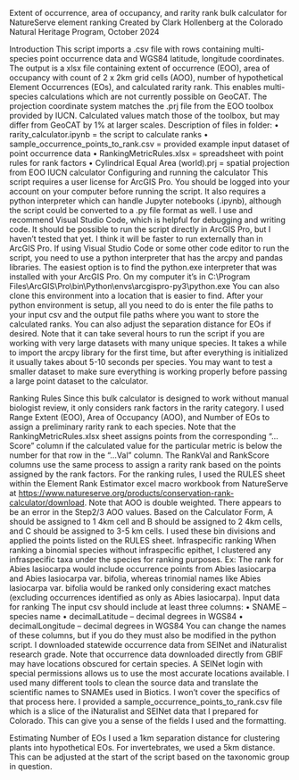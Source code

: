 Extent of occurrence, area of occupancy, and rarity rank bulk calculator for NatureServe element ranking
Created by Clark Hollenberg at the Colorado Natural Heritage Program, October 2024

Introduction
This script imports a .csv file with rows containing multi-species point occurrence data and WGS84 latitude, longitude coordinates. The output is a xlsx file containing extent of occurrence (EOO), area of occupancy with count of 2 x 2km grid cells (AOO), number of hypothetical Element Occurrences (EOs), and calculated rarity rank. This enables multi-species calculations which are not currently possible on GeoCAT. The projection coordinate system matches the .prj file from the EOO toolbox provided by IUCN. Calculated values match those of the toolbox, but may differ from GeoCAT by 1% at larger scales.
Description of files in folder:
•	rarity_calculator.ipynb = the script to calculate ranks
•	sample_occurrence_points_to_rank.csv = provided example input dataset of point occurrence data
•	RankingMetricRules.xlsx = spreadsheet with point rules for rank factors
•	Cylindrical Equal Area (world).prj  = spatial projection from EOO IUCN calculator
Configuring and running the calculator
This script requires a user license for ArcGIS Pro. You should be logged into your account on your computer before running the script. It also requires a python interpreter which can handle Jupyter notebooks (.ipynb), although the script could be converted to a .py file format as well. I use and recommend Visual Studio Code, which is helpful for debugging and writing code. It should be possible to run the script directly in ArcGIS Pro, but I haven’t tested that yet. I think it will be faster to run externally than in ArcGIS Pro. If using Visual Studio Code or some other code editor to run the script, you need to use a python interpreter that has the arcpy and pandas libraries. The easiest option is to find the python.exe interpreter that was installed with your ArcGIS Pro. On my computer it’s in C:\Program Files\ArcGIS\Pro\bin\Python\envs\arcgispro-py3\python.exe You can also clone this environment into a location that is easier to find.
After your python environment is setup, all you need to do is enter the file paths to your input csv and the output file paths where you want to store the calculated ranks. You can also adjust the separation distance for EOs if desired. Note that it can take several hours to run the script if you are working with very large datasets with many unique species. It takes a while to import the arcpy library for the first time, but after everything is initialized it usually takes about 5-10 seconds per species. You may want to test a smaller dataset to make sure everything is working properly before passing a large point dataset to the calculator.

Ranking Rules
Since this bulk calculator is designed to work without manual biologist review, it only considers rank factors in the rarity category. I used Range Extent (EOO), Area of Occupancy (AOO), and Number of EOs to assign a preliminary rarity rank to each species. Note that the RankingMetricRules.xlsx sheet assigns points from the corresponding “…Score” column if the calculated value for the particular metric is below the number for that row in the “…Val” column. The RankVal and RankScore columns use the same process to assign a rarity rank based on the points assigned by the rank factors. 
For the ranking rules, I used the RULES sheet within the Element Rank Estimator excel macro workbook from NatureServe at https://www.natureserve.org/products/conservation-rank-calculator/download. Note that AOO is double weighted. There appears to be an error in the Step2/3 AOO values. Based on the Calculator Form, A should be assigned to 1 4km cell and B should be assigned to 2 4km cells, and C should be assigned to 3-5 km cells. I used these bin divisions and applied the points listed on the RULES sheet.
Infraspecific ranking
When ranking a binomial species without infraspecific epithet, I clustered any infraspecific taxa under the species for ranking purposes. Ex: The rank for Abies lasiocarpa would include occurrence points from Abies lasiocarpa and Abies lasiocarpa var. bifolia, whereas trinomial names like Abies lasiocarpa var. bifolia would be ranked only considering exact matches (excluding occurrences identified as only as Abies lasiocarpa).
Input data for ranking
The input csv should include at least three columns:
•	SNAME – species name
•	decimalLatitude – decimal degrees in WGS84
•	decimalLongitude – decimal degrees in WGS84
You can change the names of these columns, but if you do they must also be modified in the python script.
I downloaded statewide occurrence data from SEINet and iNaturalist research grade. Note that occurrence data downloaded directly from GBIF may have locations obscured for certain species. A SEINet login with special permissions allows us to use the most accurate locations available. I used many different tools to clean the source data and translate the scientific names to SNAMEs used in Biotics. I won’t cover the specifics of that process here.
I provided a sample_occurrence_points_to_rank.csv file which is a slice of the iNaturalist and SEINet data that I prepared for Colorado. This can give you a sense of the fields I used and the formatting.

Estimating Number of EOs
I used a 1km separation distance for clustering plants into hypothetical EOs. For invertebrates, we used a 5km distance. This can be adjusted at the start of the script based on the taxonomic group in question.


